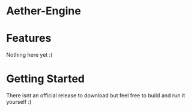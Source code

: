 # Aether-Engine



# Features
Nothing here yet :(


# Getting Started
There isnt an official release to download but feel free to build and run it yourself :)